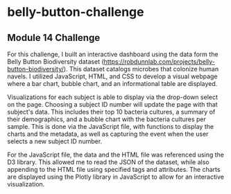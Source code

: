 # belly-button-challenge

## Module 14 Challenge
For this challenge, I built an interactive dashboard using the data form the Belly Button Biodiversity dataset (https://robdunnlab.com/projects/belly-button-biodiversity/). This dataset catalogs microbes that colonize human navels. I utilized JavaScript, HTML, and CSS to develop a visual webpage where a bar chart, bubble chart, and an informational table are displayed.

Visualizations for each subject is able to display via the drop-down select on the page. Choosing a subject ID number will update the page with that subject's data. This includes their top 10 bacteria cultures, a summary of their demographics, and a bubble chart with the bacteria cultures per sample. This is done via the JavaScript file, with functions to display the charts and the metadata, as well as capturing the event when the user selects a new subject ID number.

For the JavaScript file, the data and the HTML file was referenced using the D3 library. This allowed me to read the JSON of the dataset, while also appending to the HTML file using specified tags and attributes. The charts are displayed using the Plotly library in JavaScript to allow for an interactive visualization.